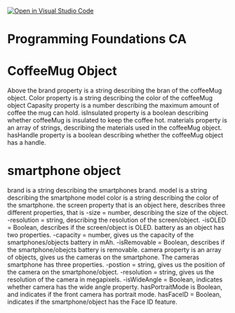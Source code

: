 [![Open in Visual Studio Code](https://classroom.github.com/assets/open-in-vscode-c66648af7eb3fe8bc4f294546bfd86ef473780cde1dea487d3c4ff354943c9ae.svg)](https://classroom.github.com/online_ide?assignment_repo_id=10486234&assignment_repo_type=AssignmentRepo)
# Programming Foundations CA

# CoffeeMug Object
Above the brand property is a string describing the bran of the coffeeMug object. 
Color property is a string describing the color of the coffeeMug object
Capasity property is a number describing the maximum amount of coffee the mug can hold.
isInsulated property is a boolean describing whether coffeeMug is insulated to keep the coffee hot.
materials property is an array of strings, describing the materials used in the coffeeMug object.
hasHandle property is a boolean describing whether the coffeeMug object has a handle. 

# smartphone object
brand is a string describing the smartphones brand.
model is a string describing the smartphone model
color is a string describing the color of the smartphone.
the screen property that is an object here, describes three different properties, that is 
-size = number, describing the size of the object.
-resolution = string, describing the resolution of the screen/object.
-isOLED = Boolean, describes if the screen/object is OLED.
battery as an object has two properties.
-capacity = number, gives us the capacity of the smartphones/objects battery in mAh.
-isRemovable = Boolean, describes if the smartphone/obejcts battery is removable. 
camera property is an array of objects, gives us the cameras on the smartphone. The cameras smartphone has three properties.
-postion = string, gives us the position of the camera on the smartphone/object. 
-resolution = string, gives us the resolution of the camera in megapixels. 
-isWideAngle = Boolean, indicates whether camera has the wide angle property. 
hasPortraitMode is Boolean, and indicates if the front camera has portrait mode. 
hasFaceID = Boolean, indicates if the smartphone/object has the Face ID feature. 
